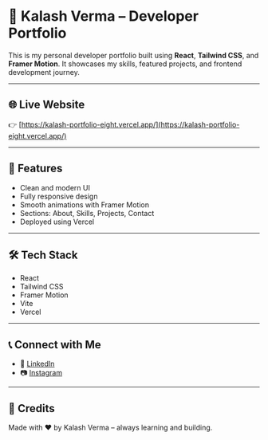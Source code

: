 # 🚀 Kalash Verma – Developer Portfolio

This is my personal developer portfolio built using **React**, **Tailwind CSS**, and **Framer Motion**. It showcases my skills, featured projects, and frontend development journey.

---

## 🌐 Live Website
👉 [https://kalash-portfolio-eight.vercel.app/](https://kalash-portfolio-eight.vercel.app/)

---

## 📌 Features
- Clean and modern UI
- Fully responsive design
- Smooth animations with Framer Motion
- Sections: About, Skills, Projects, Contact
- Deployed using Vercel

---

## 🛠️ Tech Stack
- React
- Tailwind CSS
- Framer Motion
- Vite
- Vercel

---

## 📞 Connect with Me
- 🔗 [LinkedIn](https://www.linkedin.com/in/kãlãsh-vêrmã-487266255/)
- 📷 [Instagram](https://www.instagram.com/_mr__perfect___kv/)

---

## 🧠 Credits
Made with ❤️ by Kalash Verma – always learning and building.
